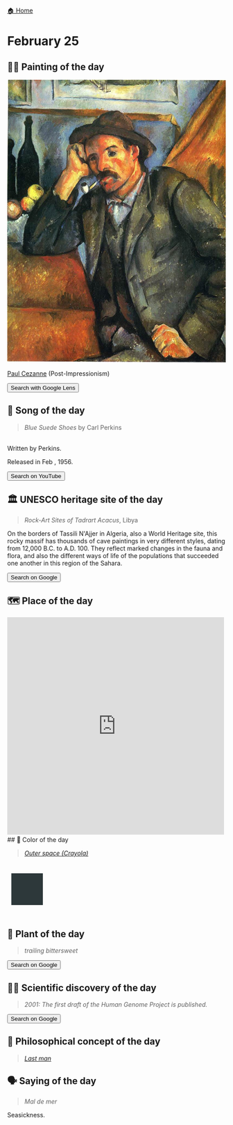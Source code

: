 
[🏠 Home](../../index.md)

# February 25

## 🧑‍🎨 Painting of the day

<img width="600" src="../img/Paul_Cezanne_4.jpg">

[Paul Cezanne](https://en.wikipedia.org/wiki/Paul_Cézanne) (Post-Impressionism)

<button class="btn btn-success"
onclick=" window.open('https://lens.google.com/uploadbyurl?url=https://iretes.github.io/one-a-day/data/img/Paul_Cezanne_4.jpg','_blank')">
Search with Google Lens
</button>

## 🎼 Song of the day

> *Blue Suede Shoes*
by Carl Perkins

<br />Written by Perkins.

Released in Feb , 1956.

<button class="btn btn-success"
onclick=" window.open('http://www.youtube.com/search?q=Blue Suede Shoes by Carl Perkins','_blank')">
Search on YouTube
</button>

## 🏛️ UNESCO heritage site of the day

> *Rock-Art Sites of Tadrart Acacus*, Libya

<p>On the borders of Tassili N'Ajjer in Algeria, also a World Heritage site, this rocky massif has thousands of cave paintings in very different styles, dating from 12,000 B.C. to A.D. 100. They reflect marked changes in the fauna and flora, and also the different ways of life of the populations that succeeded one another in this region of the Sahara.</p>

<button class="btn btn-success"
onclick=" window.open('http://www.google.com/search?q=Rock-Art Sites of Tadrart Acacus','_blank')">
Search on Google
</button>

## 🗺️ Place of the day

<iframe
src="https://www.mapcrunch.com"
name="mapcrunch"
width="500"
height="500"
allowTransparency="true"
scrolling="no"
frameborder="0"
>
</iframe>
## 🎨 Color of the day

> *[Outer space (Crayola)](https://en.wikipedia.org/wiki/Shades_of_black#Outer_space_(Crayola))*

<div style="color:#2D383A; font-size: 100px;">&#9632;</div>

## 🌿 Plant of the day

> *trailing bittersweet*

<button class="btn btn-success"
onclick=" window.open('http://www.google.com/search?q=trailing bittersweet','_blank')">
Search on Google
</button>

## 🧑‍🔬 Scientific discovery of the day

> *2001: The first draft of the Human Genome Project is published.*

<button class="btn btn-success"
onclick=" window.open('http://www.google.com/search?q=2001: The first draft of the Human Genome Project is published.','_blank')">
Search on Google
</button>

## 💭 Philosophical concept of the day

> *[Last man](https://en.wikipedia.org/wiki/Last_man)*

## 🗣️ Saying of the day

> *Mal de mer*

Seasickness.
